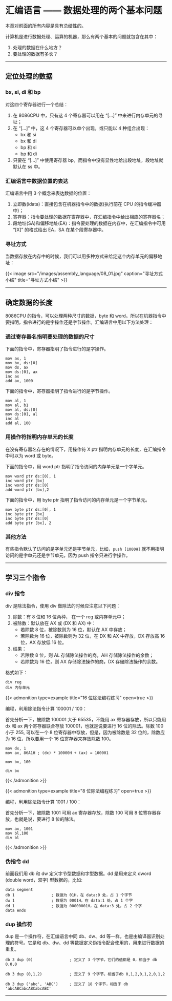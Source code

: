 # 汇编语言 —— 数据处理的两个基本问题


本章对前面的所有内容是具有总结性的。

计算机是进行数据处理、运算的机器，那么有两个基本的问题就包含在其中：

1. 处理的数据在什么地方？
2. 要处理的数据有多长？

---

## 定位处理的数据

### bx, si, di 和 bp

对这四个寄存器进行一个总结：

1. 在 8086CPU 中，只有这 4 个寄存器可以用在 “[...]” 中来进行内存单元的寻址；
2. 在 “[...]” 中，这 4 个寄存器可以单个出现，或只能以 4 种组合出现：
    - bx 和 si
    - bx 和 di
    - bp 和 si
    - bp 和 di
3. 只要在 “[...]” 中使用寄存器 bp，而指令中没有显性地给出段地址，段地址就默认在 ss 中。

### 汇编语言中数据位置的表达

汇编语言中用 3 个概念来表达数据的位置：

1. 立即数(idata)：直接包含在机器指令中的数据(执行前在 CPU 的指令缓冲器中)；
2. 寄存器：指令要处理的数据在寄存器中，在汇编指令中给出相应的寄存器名；
3. 段地址(SA)和偏移地址(EA)：指令要处理的数据在内存中，在汇编指令中可用 “[X]” 的格式给出 EA，SA 在某个段寄存器中。

### 寻址方式

当数据存放在内存中的时候，我们可以用多种方式来给定这个内存单元的偏移地址：

{{< image src="/images/assembly_language/08_01.jpg" caption="寻址方式小结" title="寻址方式小结" >}}

---

## 确定数据的长度

8086CPU 的指令，可以处理两种尺寸的数据，byte 和 word。所以在机器指令中要指明，指令进行的是字操作还是字节操作。汇编语言中用以下方法处理：

### 通过寄存器名指明要处理的数据的尺寸

下面的指令中，寄存器指明了指令进行的是字操作。

``` text
mov ax, 1
mov bx, ds:[0]
mov ds, ax
mov ds:[0], ax
inc ax
add ax, 1000
```

下面的指令中，寄存器指明了指令进行的是字节操作。

``` text
mov al, 1
mov al, b1
mov al, ds:[0]
mov ds:[0], al
inc al
add al, 100
```

### 用操作符指明内存单元的长度

在没有寄存器名存在的情况下，用操作符 X ptr 指明内存单元的长度，在汇编指令中可以为 word 或 byte。

下面的指令中，用 word ptr 指明了指令访问的内存单元是一个字单元。

``` text
mov word ptr ds:[0], 1
inc word ptr [bx]
inc word ptr ds:[0]
add word ptr [bx],2
```

下面的指令中，用 byte ptr 指明了指令访问的内存单元是一个字节单元。

``` text
mov byte ptr ds:[0], 1
inc byte ptr [bx]
inc byte ptr ds:[0]
add byte ptr [bx], 2
```

### 其他方法

有些指令默认了访问的是字单元还是字节单元，比如，`push [1000H]` 就不用指明访问的是字单元还是字节单元，因为 push 指令只进行字操作。

---

## 学习三个指令

### div 指令

div 是除法指令，使用 div 做除法的时候应注意以下问题：

1. 除数：有 8 位和 16 位两种， 在一个 reg 或内存单元中；
2. 被除数：默认放在 AX 或 (DX 和 AX) 中：
    - 若除数 8 位，被除数则为 16 位，默认在 AX 中存放；
    - 若除数为 16 位，被除数则为 32 位，在 DX 和 AX 中存放，DX 存放高 16 位，AX 存放低 16 位。
3. 结果：
    - 若除数 8 位，则 AL 存储除法操作的商，AH 存储除法操作的余数；
    - 若除数为 16 位，则 AX 存储除法操作的商，DX 存储除法操作的余数。

格式如下：

``` text
div reg
div 内存单元
```

{{< admonition type=example title="16 位除法编程练习" open=true >}}

编程，利用除法指令计算 100001 / 100：

首先分析一下，被除数 100001 大于 65535，不能用 ax 寄存器存放，所以只能用 dx 和 ax 两个寄存器联合存放 100001，也就是说要进行 16 位的除法。除数 100 小于 255, 可以在一个 8 位寄存器中存放，但是，因为被除数是 32 位的，除数应为 16 位，所以要用一个 16 位寄存器来存放除数 100。

``` text
mov dx, 1
mov ax, 86A1H ; (dx) * 10000H + (ax) = 100001

mov bx, 100

div bx
```

{{< /admonition >}}

{{< admonition type=example title="8 位除法编程练习" open=true >}}

编程，利用除法指令计算 1001 / 100：

首先分析一下，被除数 1001 可用 ax 寄存器存放，除数 100 可用 8 位寄存器存放，也就是说，要进行 8 位的除法。

``` text
mov ax, 1001
mov bl,100
div bl
```

{{< /admonition >}}

### 伪指令 dd

前面我们用 db 和 dw 定义字节型数据和字型数据。dd 是用来定义 dword (double word，双字) 型数据的。比如:

``` text
data segment
db 1                ; 数据为 01H，在 data:0 处，占 1 个字节
dw 1                ; 数据为 0001H，在 data:1 处，占 1 个字
dd 1                ; 数据为 00000001H，在 data:3 处，占 2 个字
data ends
```

### dup 操作符

dup 是一个操作符，在汇编语言中同 db、dw、dd 等一样，也是由编译器识别处理的符号。它是和 db、dw、dd 等数据定义伪指令配合使用的，用来进行数据的重复。

``` text
db 3 dup (0)                ; 定义了 3 个字节，它们的值都是 0，相当于 db 0,0,0

db 3 dup (0,1,2)            ; 定义了 9 个字节，相当于db 0,1,2,0,1,2,0,1,2

db 3 dup ('abc', 'ABC')     ; 定义了 18 个字节，相当于 db 'abcABCabcABCabcABC'
```

---

